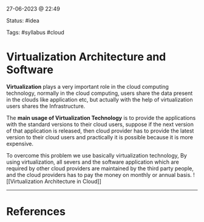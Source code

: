 27-06-2023 @ 22:49

Status: #idea

Tags: #syllabus #cloud 

# Virtualization Architecture and Software
**Virtualization** plays a very important role in the cloud computing technology, normally in the cloud computing, users share the data present in the clouds like application etc, but actually with the help of virtualization users shares the Infrastructure.

The **main usage of Virtualization Technology** is to provide the applications with the standard versions to their cloud users, suppose if the next version of that application is released, then cloud provider has to provide the latest version to their cloud users and practically it is possible because it is more expensive.

To overcome this problem we use basically virtualization technology, By using virtualization, all severs and the software application which are required by other cloud providers are maintained by the third party people, and the cloud providers has to pay the money on monthly or annual basis.
![[Virtualization Architecture in Cloud]]


---
# References